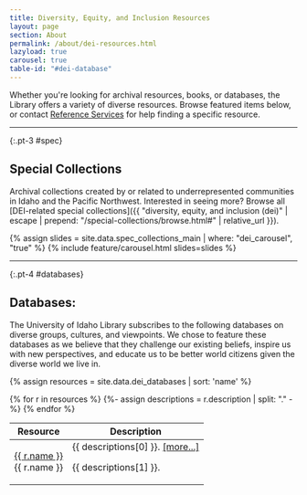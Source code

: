 ```yaml
---
title: Diversity, Equity, and Inclusion Resources
layout: page
section: About
permalink: /about/dei-resources.html
lazyload: true
carousel: true
table-id: "#dei-database"
---
```


Whether you're looking for archival resources, books, or databases, the Library offers a variety of diverse resources. 
Browse featured items below, or contact [Reference Services](mailto:libref@uidaho.edu) for help finding a specific resource.

--------

{:.pt-3 #spec}
## Special Collections

Archival collections created by or related to underrepresented communities in Idaho and the Pacific Northwest.
Interested in seeing more? 
Browse all [DEI-related special collections]({{ "diversity, equity, and inclusion (dei)" | escape | prepend: "/special-collections/browse.html#" | relative_url }}).

{% assign slides = site.data.spec_collections_main | where: "dei_carousel", "true" %}
{% include feature/carousel.html slides=slides %}

--------

{:.pt-4 #databases}
## Databases:

The University of Idaho Library subscribes to the following databases on diverse groups, cultures, and viewpoints. 
We chose to feature these databases as we believe that they challenge our existing beliefs, inspire us with new perspectives, and educate us to be better world citizens given the diverse world we live in. 

{% assign resources = site.data.dei_databases | sort: 'name' %}

<table id="dei-database" class="table table-hover">
    <thead>
       <tr>
          <th>Resource</th>
          <th>Description</th>
       </tr>
    </thead>
    <tbody>
    {% for r in resources %}
    {%- assign descriptions = r.description | split: "." -%}
    <tr>
       <td scope="row">
            <a href="{{ r.link }}" 
            class="btn btn-outline-pride-gold" role="button" target="_blank" rel="noopener" title="{{ r.name }} Overview">{{ r.name }}</a><div class="d-none">{{ r.name }}</div>
        </td>
       <td class="description">{{ descriptions[0] }}. <a data-toggle="collapse" href="#{{ r.name | slugify }}" aria-expanded="false" aria-controls="{{ r.name | slugify }}">[more...]</a><p id="{{ r.name | slugify }}" class="collapse pt-3">{{ descriptions[1] }}.</p></td>
    </tr>
    {% endfor %}
    </tbody>
</table>